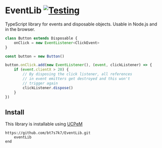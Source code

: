 # EventLib [![Testing](https://github.com/bt7s7k7/EventLib/workflows/Testing/badge.svg)](https://github.com/bt7s7k7/EventLib/actions?query=workflow%3ATesting)
TypeScript library for events and disposable objects. Usable in Node.js and in the browser. 
````ts
class Button extends Disposable {
    onClick = new EventListener<ClickEvent>
}

const button = new Button()

button.onClick.add(new EventListener(), (event, clickListener) => {
    if (event.clientX > 20) {
        // By disposing the click listener, all references
        // in event emitters get destroyed and this won't
        // trigger again
        clickListener.dispose()
    }
})
````

## Install

This library is installable using [UCPeM](https://github.com/bt7s7k7/UCPeM)
```
https://github.com/bt7s7k7/EventLib.git
    eventLib
end
```
